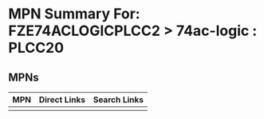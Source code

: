 



# MPN Summary For: FZE74ACLOGICPLCC2 > 74ac-logic : PLCC20

## MPNs
  

|MPN|Direct Links|Search Links|
| :--- | :--- | :--- |
||||
